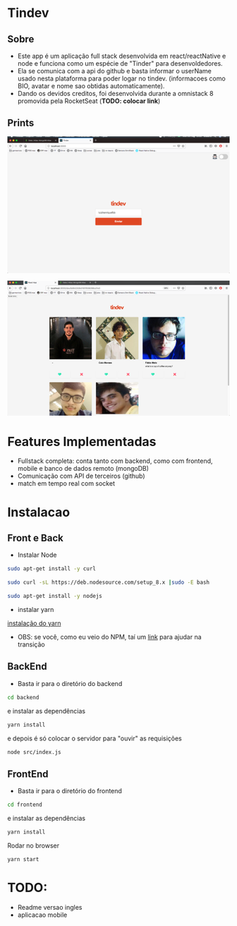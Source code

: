 # Tindev

## Sobre

- Este app é um aplicação full stack desenvolvida em react/reactNative e node e funciona como um espécie de "Tinder" para desenvoldedores.
- Ela se comunica com a api do github e basta informar o userName usado nesta plataforma para poder logar no tindev. (informacoes como BIO, avatar e nome sao obtidas automaticamente).
- Dando os devidos creditos, foi desenvolvida durante a omnistack 8 promovida pela RocketSeat (**TODO: colocar link**)

## Prints

![](imagens_readme/login_1.png)
<!-- ![](imagens_readme/login_2.png) -->
![](imagens_readme/home.png)

# Features Implementadas

- Fullstack completa: conta tanto com backend, como com frontend, mobile e banco de dados remoto (mongoDB)
- Comunicação com API de terceiros (github)
- match em tempo real com socket


# Instalacao

## Front e Back

- Instalar Node

```sh
sudo apt-get install -y curl
```

```sh
sudo curl -sL https://deb.nodesource.com/setup_8.x |sudo -E bash
```

```sh
sudo apt-get install -y nodejs
```

- instalar yarn

[instalação do yarn](https://yarnpkg.com/pt-BR/docs/install#debian-stable)


- OBS: se você, como eu veio do NPM, taí um [link](https://yarnpkg.com/lang/pt-br/docs/migrating-from-npm/) para ajudar na transição


## BackEnd

- Basta ir para o diretório do backend
```sh
cd backend
```

e instalar as dependências
```sh
yarn install
```

e depois é só colocar o servidor para "ouvir" as requisições
```sh
node src/index.js
```


## FrontEnd

<!-- - [react](https://reactjs.org/docs/getting-started.html) -->

- Basta ir para o diretório do frontend
```sh
cd frontend
```

e instalar as dependências
```sh
yarn install
```

Rodar no browser
```sh
yarn start
```

<!-- ## Mobile

Instalar as dependencias

```sh
cd mobile
yarn install
```

Primeira instalacao (precisa do celular conectado via USB)

```sh
react-native run-android

ou

react-native run-ios
``` -->

# TODO:

- Readme versao ingles
- aplicacao mobile
